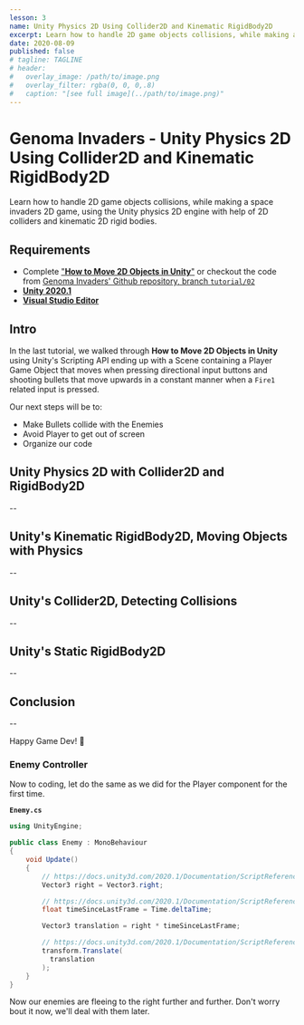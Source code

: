 ```yaml
---
lesson: 3
name: Unity Physics 2D Using Collider2D and Kinematic RigidBody2D
excerpt: Learn how to handle 2D game objects collisions, while making a space invaders 2D game, using the Unity physics 2D engine with help of 2D colliders and kinematic 2D rigid bodies.
date: 2020-08-09
published: false
# tagline: TAGLINE
# header:
#   overlay_image: /path/to/image.png
#   overlay_filter: rgba(0, 0, 0,.8)
#   caption: "[see full image](../path/to/image.png)"
---
```


# Genoma Invaders - Unity Physics 2D Using Collider2D and Kinematic RigidBody2D

Learn how to handle 2D game objects collisions, while making a space invaders 2D game, using the Unity physics 2D engine with help of 2D colliders and kinematic 2D rigid bodies.


## Requirements

- Complete ["**How to Move 2D Objects in Unity**"](../_tutorials/02-how-to-move-2d-objects-in-unity.md) or checkout the code from [Genoma Invaders' Github repository, branch `tutorial/02`](https://github.com/GenomaGames/genoma-invaders/tree/tutorial/02)
- [**Unity 2020.1**](https://store.unity.com/download?ref=personal)
- [**Visual Studio Editor**](https://visualstudio.microsoft.com/es/vs/)


## Intro

In the last tutorial, we walked through **How to Move 2D Objects in Unity** using Unity's Scripting API ending up with a Scene containing a Player Game Object that moves when pressing directional input buttons and shooting bullets that move upwards in a constant manner when a `Fire1` related input is pressed.

Our next steps will be to:
- Make Bullets collide with the Enemies
- Avoid Player to get out of screen
- Organize our code


## Unity Physics 2D with Collider2D and RigidBody2D

--


## Unity's Kinematic RigidBody2D, Moving Objects with Physics

--


## Unity's Collider2D, Detecting Collisions

--


## Unity's Static RigidBody2D

--


## Conclusion

--


Happy Game Dev! :space_invader:






### Enemy Controller

Now to coding, let do the same as we did for the Player component for the first time.

**`Enemy.cs`**
```csharp
using UnityEngine;

public class Enemy : MonoBehaviour
{
    void Update()
    {
        // https://docs.unity3d.com/2020.1/Documentation/ScriptReference/Vector3-right.html
        Vector3 right = Vector3.right;

        // https://docs.unity3d.com/2020.1/Documentation/ScriptReference/Time-deltaTime.html
        float timeSinceLastFrame = Time.deltaTime;

        Vector3 translation = right * timeSinceLastFrame;

        // https://docs.unity3d.com/2020.1/Documentation/ScriptReference/Transform.Translate.html
        transform.Translate(
          translation
        );
    }
}

```

Now our enemies are fleeing to the right further and further. Don't worry bout it now, we'll deal with them later.
